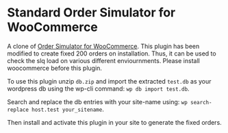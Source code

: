# Standard Order Simulator for WooCommerce

A clone of [Order Simulator for WooCommerce](https://github.com/75nineteen/order-simulator-woocommerce). This plugin has been modified to create fixed 200 orders on installation. Thus, it can be used to check the slq load on various different enviournments. Please install woocommerce before this plugin.

To use this plugin unzip `db.zip` and import the extracted `test.db` as your wordpress db using the wp-cli command: `wp db import test.db`.

Search and replace the db entries with your site-name using: `wp search-replace host.test your_sitename`.

Then install and activate this plugin in your site to generate the fixed orders.